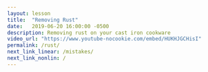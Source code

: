 ```yaml
---
layout: lesson
title:  "Removing Rust"
date:   2019-06-20 16:00:00 -0500
description: Removing rust on your cast iron cookware
video_url: "https://www.youtube-nocookie.com/embed/HUKHJGCHisI"
permalink: /rust/
next_link_linear: /mistakes/
next_link_nonlin: /
---
```

